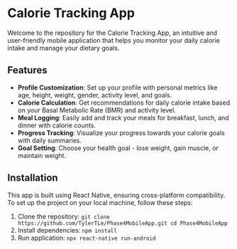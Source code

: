 # Calorie Tracking App

Welcome to the repository for the Calorie Tracking App, an intuitive and user-friendly mobile application that helps you monitor your daily calorie intake and manage your dietary goals.

## Features

- **Profile Customization**: Set up your profile with personal metrics like age, height, weight, gender, activity level, and goals.
- **Calorie Calculation**: Get recommendations for daily calorie intake based on your Basal Metabolic Rate (BMR) and activity level.
- **Meal Logging**: Easily add and track your meals for breakfast, lunch, and dinner with calorie counts.
- **Progress Tracking**: Visualize your progress towards your calorie goals with daily summaries.
- **Goal Setting**: Choose your health goal - lose weight, gain muscle, or maintain weight.

## Installation

This app is built using React Native, ensuring cross-platform compatibility. To set up the project on your local machine, follow these steps:

1. Clone the repository:
   ```git clone https://github.com/TylerTLe/Phase4MobileApp.git cd Phase4MobileApp ```
2. Install dependencies:
```npm install```
3. Run application:
```npx react-native run-android```

